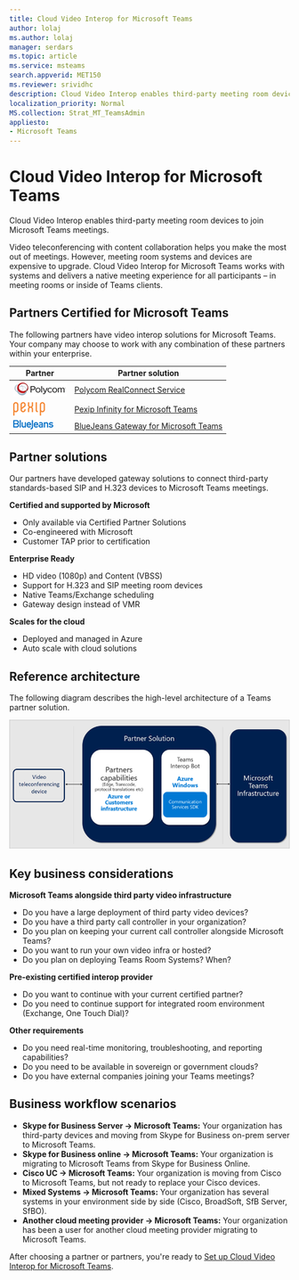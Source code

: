 ```yaml
---
title: Cloud Video Interop for Microsoft Teams
author: lolaj
ms.author: lolaj
manager: serdars
ms.topic: article
ms.service: msteams
search.appverid: MET150
ms.reviewer: srividhc
description: Cloud Video Interop enables third-party meeting room devices to join Microsoft Teams meetings. 
localization_priority: Normal
MS.collection: Strat_MT_TeamsAdmin
appliesto: 
- Microsoft Teams
---
```


# Cloud Video Interop for Microsoft Teams

Cloud Video Interop enables third-party meeting room devices to join Microsoft Teams meetings.

Video teleconferencing with content collaboration helps you make the most out of meetings. However, meeting room systems and devices are expensive to upgrade. Cloud Video Interop for Microsoft Teams works with systems and delivers a native meeting experience for all participants – in meeting rooms or inside of Teams clients. 

## Partners Certified for Microsoft Teams

The following partners have video interop solutions for Microsoft Teams. Your company may choose to work with any combination of these partners within your enterprise. 


|Partner|Partner solution|
|----|---|
|![Polycom RealConnect](media/polycom.png) | <a href="https://aka.ms/PolycomRealConnect" target="_blank">Polycom RealConnect Service</a> |
|![Pexip Infinity](media/pexip.png)| <a href="https://aka.ms/PexipInfinity" target="_blank">Pexip Infinity for Microsoft Teams</a> | 
|![BlueJeans Gateway](media/bluejeans.png)| <a href="https://aka.ms/BluejeansGateway" target="_blank">BlueJeans Gateway for Microsoft Teams</a> |

## Partner solutions

Our partners have developed gateway solutions to connect third-party standards-based SIP and H.323 devices to Microsoft Teams meetings.  
 
**Certified and supported by Microsoft**

- Only available via Certified Partner Solutions
- Co-engineered with Microsoft
- Customer TAP prior to certification

**Enterprise Ready**

- HD video (1080p) and Content (VBSS)
- Support for H.323 and SIP meeting room devices
- Native Teams/Exchange scheduling
- Gateway design instead of VMR

**Scales for the cloud**

- Deployed and managed in Azure
- Auto scale with cloud solutions

 
## Reference architecture

The following diagram describes the high-level architecture of a Teams partner solution.

![Teams Cloud Video Interop partner solution](media/teams-cloud-video-interop-partner-solution.png)

## Key business considerations

**Microsoft Teams alongside third party video infrastructure**

- Do you have a large deployment of third party video devices?
- Do you have a third party call controller in your organization?
- Do you plan on keeping your current call controller alongside Microsoft Teams?
- Do you want to run your own video infra or hosted? 
- Do you plan on deploying Teams Room Systems? When?

**Pre-existing certified interop provider**

- Do you want to continue with your current certified partner?
- Do you need to continue support for integrated room environment (Exchange, One Touch Dial)?

**Other requirements**

- Do you need real-time monitoring, troubleshooting, and reporting capabilities?
- Do you need to be available in sovereign or government clouds?
- Do you have external companies joining your Teams meetings? 

## Business workflow scenarios

- **Skype for Business Server -> Microsoft Teams:** Your organization has third-party devices and moving from Skype for Business on-prem server to Microsoft Teams.  
- **Skype for Business online -> Microsoft Teams:** 
Your organization is migrating to Microsoft Teams from Skype for Business Online.
- **Cisco UC -> Microsoft Teams:** Your organization is moving from Cisco to Microsoft Teams, but not ready to replace your Cisco devices.
- **Mixed Systems -> Microsoft Teams:** 
Your organization has several systems in your environment side by side (Cisco, BroadSoft, SfB Server, SfBO).
- **Another cloud meeting provider -> Microsoft Teams:** 
Your organization has been a user for another cloud meeting provider migrating to Microsoft Teams.


After choosing a partner or partners, you're ready to [Set up Cloud Video Interop for Microsoft Teams](cloud-video-interop-for-teams-set-up.md). 
